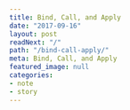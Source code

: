 ```yaml
---
title: Bind, Call, and Apply
date: "2017-09-16"
layout: post
readNext: "/"
path: "/bind-call-apply/"
meta: Bind, Call, and Apply 
featured_image: null
categories:
- note
- story
---
```

